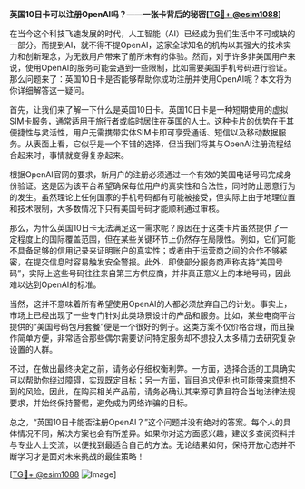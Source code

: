**英国10日卡可以注册OpenAI吗？——一张卡背后的秘密[[TG💪+ @esim1088](https://t.me/s/esim1088)]**

在当今这个科技飞速发展的时代，人工智能（AI）已经成为我们生活中不可或缺的一部分。而提到AI，就不得不提OpenAI，这家全球知名的机构以其强大的技术实力和创新理念，为无数用户带来了前所未有的体验。然而，对于许多非美国用户来说，使用OpenAI的服务可能会遇到一些限制，比如需要美国手机号码进行验证。那么问题来了：英国10日卡是否能够帮助你成功注册并使用OpenAI呢？本文将为你详细解答这一疑问。

首先，让我们来了解一下什么是英国10日卡。英国10日卡是一种短期使用的虚拟SIM卡服务，通常适用于旅行者或临时居住在英国的人士。这种卡片的优势在于其便捷性与灵活性，用户无需携带实体SIM卡即可享受通话、短信以及移动数据服务。从表面上看，它似乎是一个不错的选择，但当我们将其与OpenAI注册流程结合起来时，事情就变得复杂起来。

根据OpenAI官网的要求，新用户的注册必须通过一个有效的美国电话号码完成身份验证。这是因为该平台希望确保每位用户的真实性和合法性，同时防止恶意行为的发生。虽然理论上任何国家的手机号码都有可能被接受，但实际上由于地理位置和技术限制，大多数情况下只有美国号码才能顺利通过审核。

那么，为什么英国10日卡无法满足这一需求呢？原因在于这类卡片虽然提供了一定程度上的国际覆盖范围，但在某些关键环节上仍然存在局限性。例如，它们可能不具备足够的信用记录来证明账户的真实性；或者由于运营商之间的合作不够紧密，在提交信息时容易触发安全警报。此外，即使部分服务商声称支持“美国号码”，实际上这些号码往往来自第三方供应商，并非真正意义上的本地号码，因此难以达到OpenAI的标准。

当然，这并不意味着所有希望使用OpenAI的人都必须放弃自己的计划。事实上，市场上已经出现了一些专门针对此类场景设计的产品和服务。比如，某些电商平台提供的“美国号码包月套餐”便是一个很好的例子。这类方案不仅价格合理，而且操作简单方便，非常适合那些偶尔需要访问特定服务却不想投入太多精力去研究复杂设置的人群。

不过，在做出最终决定之前，请务必仔细权衡利弊。一方面，选择合适的工具确实可以帮助你绕过障碍，实现既定目标；另一方面，盲目追求便利也可能带来意想不到的风险。因此，在购买相关产品前，请务必确认其来源可靠且符合当地法律法规要求，并始终保持警惕，避免成为网络诈骗的目标。

总之，“英国10日卡能否注册OpenAI？”这个问题并没有绝对的答案。每个人的具体情况不同，解决方案也会有所差异。如果你对这方面感兴趣，建议多查阅资料并与专业人士交流，以便找到最适合自己的方法。无论结果如何，保持开放心态并不断学习才是面对未来挑战的最佳策略！

[[TG💪+ @esim1088](https://t.me/s/esim1088) ![Image](https://i.postimg.cc/4NQfJmqS/Snipaste-2025-05-13-00-14-12.png)]